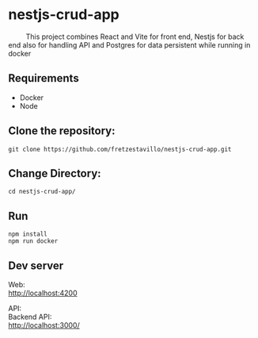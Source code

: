 # nestjs-crud-app

&nbsp;&nbsp;&nbsp;&nbsp;&nbsp;&nbsp;&nbsp;&nbsp;&nbsp;This project combines React and Vite for front end, Nestjs for back end also for handling API and Postgres for data persistent while running in docker

## Requirements

- Docker
- Node

## Clone the repository:

```
git clone https://github.com/fretzestavillo/nestjs-crud-app.git
```

## Change Directory:

```
cd nestjs-crud-app/
```

## Run

```
npm install
npm run docker
```

## Dev server

Web:  
[http://localhost:4200](http://localhost:4200)

API:  
Backend API:  
[http://localhost:3000/](http://localhost:3000/)
